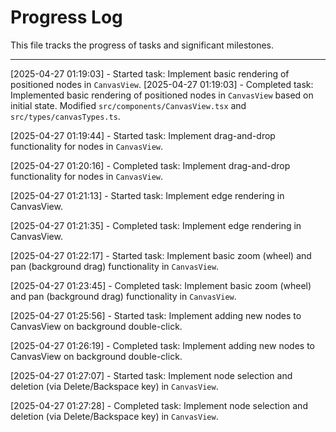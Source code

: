 # Progress Log

This file tracks the progress of tasks and significant milestones.

---

[2025-04-27 01:19:03] - Started task: Implement basic rendering of positioned nodes in `CanvasView`.
[2025-04-27 01:19:03] - Completed task: Implemented basic rendering of positioned nodes in `CanvasView` based on initial state. Modified `src/components/CanvasView.tsx` and `src/types/canvasTypes.ts`.

[2025-04-27 01:19:44] - Started task: Implement drag-and-drop functionality for nodes in `CanvasView`.

[2025-04-27 01:20:16] - Completed task: Implement drag-and-drop functionality for nodes in `CanvasView`.

[2025-04-27 01:21:13] - Started task: Implement edge rendering in CanvasView.

[2025-04-27 01:21:35] - Completed task: Implement edge rendering in CanvasView.

[2025-04-27 01:22:17] - Started task: Implement basic zoom (wheel) and pan (background drag) functionality in `CanvasView`.

[2025-04-27 01:23:45] - Completed task: Implement basic zoom (wheel) and pan (background drag) functionality in `CanvasView`.

[2025-04-27 01:25:56] - Started task: Implement adding new nodes to CanvasView on background double-click.

[2025-04-27 01:26:19] - Completed task: Implement adding new nodes to CanvasView on background double-click.

[2025-04-27 01:27:07] - Started task: Implement node selection and deletion (via Delete/Backspace key) in `CanvasView`.

[2025-04-27 01:27:28] - Completed task: Implement node selection and deletion (via Delete/Backspace key) in `CanvasView`.
